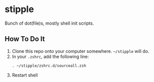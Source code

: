 # stipple

Bunch of dot(file)s, mostly shell init scripts.

## How To Do It

1. Clone this repo onto your computer somewhere. `~/stipple` will do.
2. In your `.zshrc`, add the following line:
    ```
    . ~/stipple/zshrc.d/sourceall.zsh
    ```
3. Restart shell
